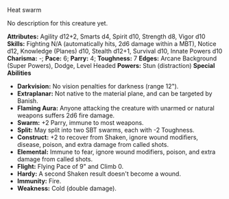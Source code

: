 Heat swarm

No description for this creature yet.

**Attributes:** Agility d12+2, Smarts d4, Spirit d10, Strength d8, Vigor
d10
**Skills:** Fighting N/A (automatically hits, 2d6 damage within a MBT),
Notice d12, Knowledge (Planes) d10, Stealth d12+1, Survival d10, Innate
Powers d10
**Charisma:** -; **Pace:** 6; **Parry:** 4; **Toughness:** 7
**Edges:** Arcane Background (Super Powers), Dodge, Level Headed
**Powers:** Stun (distraction)
**Special Abilities**
- **Darkvision:** No vision penalties for darkness (range 12").
- **Extraplanar:** Not native to the material plane, and can be targeted
by Banish.
- **Flaming Aura:** Anyone attacking the creature with unarmed or
natural weapons suffers 2d6 fire damage.
- **Swarm:** +2 Parry, immune to most weapons.
- **Split:** May split into two SBT swarms, each with -2 Toughness.
- **Construct:** +2 to recover from Shaken, ignore wound modifiers,
disease, poison, and extra damage from called shots.
- **Elemental:** Immune to fear, ignore wound modifiers, poison, and
extra damage from called shots.
- **Flight:** Flying Pace of 9" and Climb 0.
- **Hardy:** A second Shaken result doesn't become a wound.
- **Immunity:** Fire.
- **Weakness:** Cold (double damage).

